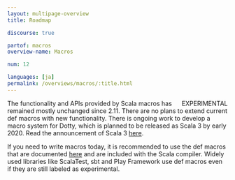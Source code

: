 ```yaml
---
layout: multipage-overview
title: Roadmap

discourse: true

partof: macros
overview-name: Macros

num: 12

languages: [ja]
permalink: /overviews/macros/:title.html
---
```


<span class="tag" style="float: right;">EXPERIMENTAL</span>

The functionality and APIs provided by Scala macros has remained mostly
unchanged since 2.11. There are no plans to extend current def macros with new
functionality. There is ongoing work to develop a macro system for Dotty, which
is planned to be released as Scala 3 by early 2020. Read the announcement of
Scala 3 [here](http://www.scala-lang.org/blog/2018/04/19/scala-3.html).

If you need to write macros today, it is recommended to use the def macros that
are documented
[here](https://docs.scala-lang.org/overviews/macros/overview.html) and are
included with the Scala compiler. Widely used libraries like ScalaTest, sbt and
Play Framework use def macros even if they are still labeled as experimental.
